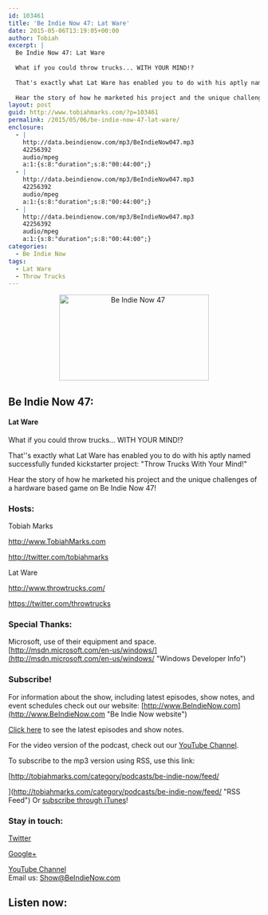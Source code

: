 ```yaml
---
id: 103461
title: 'Be Indie Now 47: Lat Ware'
date: 2015-05-06T13:19:05+00:00
author: Tobiah
excerpt: |
  Be Indie Now 47: Lat Ware
  
  What if you could throw trucks... WITH YOUR MIND!?
  
  That's exactly what Lat Ware has enabled you to do with his aptly named successfully funded kickstarter project: "Throw Trucks With Your Mind!"
  
  Hear the story of how he marketed his project and the unique challenges of a hardware based game on Be Indie Now 47!
layout: post
guid: http://www.tobiahmarks.com/?p=103461
permalink: /2015/05/06/be-indie-now-47-lat-ware/
enclosure:
  - |
    http://data.beindienow.com/mp3/BeIndieNow047.mp3
    42256392
    audio/mpeg
    a:1:{s:8:"duration";s:8:"00:44:00";}
  - |
    http://data.beindienow.com/mp3/BeIndieNow047.mp3
    42256392
    audio/mpeg
    a:1:{s:8:"duration";s:8:"00:44:00";}
  - |
    http://data.beindienow.com/mp3/BeIndieNow047.mp3
    42256392
    audio/mpeg
    a:1:{s:8:"duration";s:8:"00:44:00";}
categories:
  - Be Indie Now
tags:
  - Lat Ware
  - Throw Trucks
---
```

<p style="text-align: center;">
  <img class="aligncenter" src="/assets/2013/10/BeIndyNowLogo-512h-300x172.png?resize=300%2C172" alt="Be Indie Now 47" width="300" height="172" data-recalc-dims="1" />
</p>

## Be Indie Now 47:

#### Lat Ware

What if you could throw trucks&#8230; WITH YOUR MIND!?

That''s exactly what Lat Ware has enabled you to do with his aptly named successfully funded kickstarter project: "Throw Trucks With Your Mind!"

Hear the story of how he marketed his project and the unique challenges of a hardware based game on Be Indie Now 47!

<!--more-->

### Hosts:

Tobiah Marks
  
<a href="http://www.TobiahMarks.com" target="_blank">http://www.TobiahMarks.com</a>
  
<a title="Tobiah Twitter" href="http://twitter.com/tobiahmarks" target="_blank">http://twitter.com/tobiahmarks</a>

Lat Ware
  
<a href="http://www.throwtrucks.com/" target="_blank">http://www.throwtrucks.com/</a>
  
<a href="https://twitter.com/throwtrucks" target="_blank">https://twitter.com/throwtrucks</a>

### Special Thanks:

Microsoft, use of their equipment and space. [http://msdn.microsoft.com/en-us/windows/](http://msdn.microsoft.com/en-us/windows/ "Windows Developer Info")

### Subscribe!

For information about the show, including latest episodes, show notes, and event schedules check out our website: [http://www.BeIndieNow.com](http://www.BeIndieNow.com "Be Indie Now website")

[Click here](http://tobiahmarks.com/category/podcasts/be-indie-now/ "Be Indie Now episodes and show notes") to see the latest episodes and show notes.

For the video version of the podcast, check out our <a title="YouTube" href="http://www.youtube.com/channel/UCW6QQfnk1In7woq619zgD0g" target="_blank">YouTube Channel</a>.

To subscribe to the mp3 version using RSS, use this link:
  
[http://tobiahmarks.com/category/podcasts/be-indie-now/feed/
  
](http://tobiahmarks.com/category/podcasts/be-indie-now/feed/ "RSS Feed") Or <a title="iTunes" href="https://itunes.apple.com/us/podcast/be-indie-now/id734501818 " target="_blank">subscribe through iTunes</a>!

### Stay in touch:

<a title="Twitter" href="http://twitter.com/BeIndieNow" target="_blank">Twitter</a>
  
<a href="https://plus.google.com/105885018850238693949" target="_blank" rel="publisher">Google+</a>
  
<a title="YouTube" href="http://www.youtube.com/channel/UCW6QQfnk1In7woq619zgD0g" target="_blank">YouTube Channel<br /> </a>Email us: <Show@BeIndieNow.com>

## Listen now: